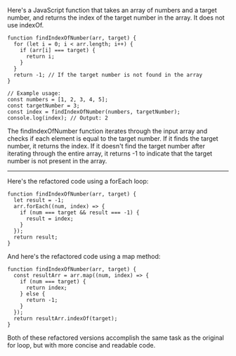 Here's a JavaScript function that takes an array of numbers and a target number, and returns the index of the target number in the array. It does not use indexOf.

```
function findIndexOfNumber(arr, target) {
  for (let i = 0; i < arr.length; i++) {
    if (arr[i] === target) {
      return i;
    }
  }
  return -1; // If the target number is not found in the array
}
```

```
// Example usage:
const numbers = [1, 2, 3, 4, 5];
const targetNumber = 3;
const index = findIndexOfNumber(numbers, targetNumber);
console.log(index); // Output: 2
```

The findIndexOfNumber function iterates through the input array and checks if each element is equal to the target number. If it finds the target number, it returns the index. If it doesn't find the target number after iterating through the entire array, it returns -1 to indicate that the target number is not present in the array.

---

Here's the refactored code using a forEach loop:

```
function findIndexOfNumber(arr, target) {
  let result = -1;
  arr.forEach((num, index) => {
    if (num === target && result === -1) {
      result = index;
    }
  });
  return result;
}
```

And here's the refactored code using a map method:

```
function findIndexOfNumber(arr, target) {
  const resultArr = arr.map((num, index) => {
    if (num === target) {
      return index;
    } else {
      return -1;
    }
  });
  return resultArr.indexOf(target);
}
```

Both of these refactored versions accomplish the same task as the original for loop, but with more concise and readable code.
